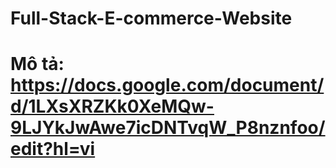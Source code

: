 # Full-Stack-E-commerce-Website
# Mô tả: https://docs.google.com/document/d/1LXsXRZKk0XeMQw-9LJYkJwAwe7icDNTvqW_P8nznfoo/edit?hl=vi
